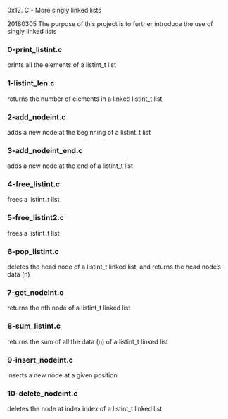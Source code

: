 0x12. C - More singly linked lists

20180305
The purpose of this project is to further introduce the use of singly linked lists

### 0-print_listint.c
prints all the elements of a listint_t list

### 1-listint_len.c
returns the number of elements in a linked listint_t list

### 2-add_nodeint.c
adds a new node at the beginning of a listint_t list

### 3-add_nodeint_end.c
adds a new node at the end of a listint_t list

### 4-free_listint.c
frees a listint_t list

### 5-free_listint2.c
frees a listint_t list

### 6-pop_listint.c
deletes the head node of a listint_t linked list, and returns the head node’s data (n)

### 7-get_nodeint.c
returns the nth node of a listint_t linked list

### 8-sum_listint.c
returns the sum of all the data (n) of a listint_t linked list

### 9-insert_nodeint.c
inserts a new node at a given position

### 10-delete_nodeint.c
deletes the node at index index of a listint_t linked list

